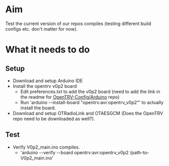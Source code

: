 # Aim
Test the current version of our repos compiles (testing different build configs etc. don't matter for now).

# What it needs to do
## Setup
- Download and setup Arduino IDE
- Install the opentrv v0p2 board
    - Edit preferences.txt to add the v0p2 board (need to add the link in the readme for [OpenTRV-Config/Arduino](https://github.com/opentrv/OpenTRV-Config/tree/master/Arduino) repo)
    - Run 'arduino --install-board "opentrv:avr:opentrv_v0p2"' to actually install the board.
- Download and setup OTRadioLink and OTAESGCM (Does the OpenTRV repo need to be downloaded as well?).

## Test
- Verify V0p2_main.ino compiles.
    - 'arduino --verify --board opentrv:avr:opentrv_v0p2 /path-to-V0p2_main.ino'
